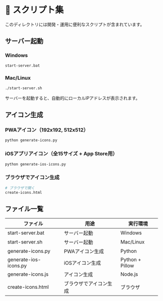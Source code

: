 # 🔧 スクリプト集

このディレクトリには開発・運用に便利なスクリプトが含まれています。

## サーバー起動

### Windows
```bash
start-server.bat
```

### Mac/Linux
```bash
./start-server.sh
```

サーバーを起動すると、自動的にローカルIPアドレスが表示されます。

## アイコン生成

### PWAアイコン（192x192, 512x512）
```bash
python generate-icons.py
```

### iOSアプリアイコン（全15サイズ + App Store用）
```bash
python generate-ios-icons.py
```

### ブラウザでアイコン生成
```bash
# ブラウザで開く
create-icons.html
```

## ファイル一覧

| ファイル | 用途 | 実行環境 |
|---------|------|---------|
| start-server.bat | サーバー起動 | Windows |
| start-server.sh | サーバー起動 | Mac/Linux |
| generate-icons.py | PWAアイコン生成 | Python |
| generate-ios-icons.py | iOSアイコン生成 | Python + Pillow |
| generate-icons.js | アイコン生成 | Node.js |
| create-icons.html | ブラウザでアイコン生成 | ブラウザ |
